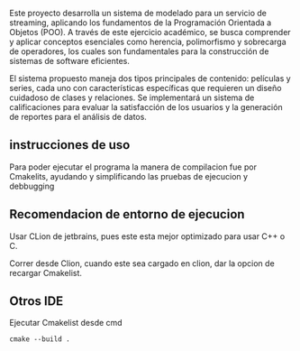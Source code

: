 Este proyecto desarrolla un sistema de modelado para un servicio de streaming, aplicando los fundamentos de la Programación Orientada a Objetos (POO). A través de este ejercicio académico, se busca comprender y aplicar conceptos esenciales como herencia, polimorfismo y sobrecarga de operadores, los cuales son fundamentales para la construcción de sistemas de software eficientes.

El sistema propuesto maneja dos tipos principales de contenido: películas y series, cada uno con características específicas que requieren un diseño cuidadoso de clases y relaciones. Se implementará un sistema de calificaciones para evaluar la satisfacción de los usuarios y la generación de reportes para el análisis de datos.



## instrucciones de uso

Para poder ejecutar el programa la manera de compilacion fue por Cmakelits, ayudando y simplificando las pruebas de ejecucion y debbugging

## Recomendacion de entorno de ejecucion
Usar CLion de jetbrains, pues este esta mejor optimizado para usar C++ o C. 

Correr desde Clion, cuando este sea cargado en clion, dar la opcion de recargar Cmakelist. 

## Otros IDE
Ejecutar Cmakelist desde cmd
```angular2html
cmake --build .
```

